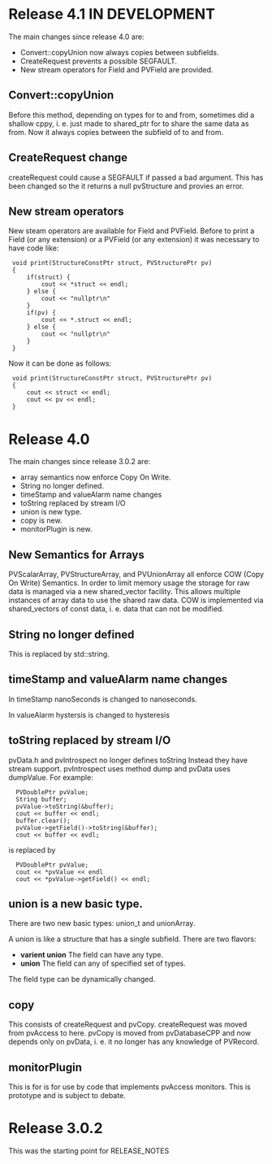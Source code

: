 Release 4.1 IN DEVELOPMENT
===========

The main changes since release 4.0 are:

* Convert::copyUnion now always copies between subfields.
* CreateRequest prevents a possible SEGFAULT.
* New stream operators for Field and PVField are provided.

Convert::copyUnion
-----------------

Before this method, depending on types for to and from,
sometimes did a shallow cppy, i. e. just made to shared_ptr for to 
share the same data as from.
Now it always copies between the subfield of to and from.

CreateRequest change
--------------------

createRequest could cause a SEGFAULT if passed a bad argument.
This has been changed so the it returns a null pvStructure
and provies an error.

New stream operators
--------------------

New steam operators are available for Field and PVField.
Before to print a Field (or any extension) or a PVField (or any extension)
it was necessary to have code like:

     void print(StructureConstPtr struct, PVStructurePtr pv)
     {
         if(struct) {
             cout << *struct << endl;
         } else {
             cout << "nullptr\n"
         }
         if(pv) {
             cout << *.struct << endl;
         } else {
             cout << "nullptr\n"
         }
     }

Now it can be done as follows:

     void print(StructureConstPtr struct, PVStructurePtr pv)
     {
         cout << struct << endl;
         cout << pv << endl;
     }


Release 4.0
===========

The main changes since release 3.0.2 are:

* array semantics now enforce Copy On Write.
* String no longer defined.
* timeStamp and valueAlarm name changes
* toString replaced by stream I/O 
* union is new type.
* copy is new.
* monitorPlugin is new.

New Semantics for Arrays
--------

PVScalarArray, PVStructureArray, and PVUnionArray all enforce COW (Copy On Write) Semantics.
In order to limit memory usage the storage for raw data is managed via a new shared_vector facility.
This allows multiple instances of array data to use the shared raw data.
COW is implemented via shared_vectors of const data, i. e. data that can not be modified.


String no longer defined
---------

This is replaced by std::string.


timeStamp and valueAlarm name changes
--------------

In timeStamp nanoSeconds is changed to nanoseconds.

In valueAlarm hystersis is changed to hysteresis


toString replaced by stream I/O
---------

pvData.h and pvIntrospect no longer defines toString
Instead they have stream support.
pvIntrospect uses method dump and pvData uses dumpValue.
For example:

      PVDoublePtr pvValue;
      String buffer;
      pvValue->toString(&buffer);
      cout << buffer << endl;
      buffer.clear();
      pvValue->getField()->toString(&buffer);
      cout << buffer << evdl;

is replaced by

      PVDoublePtr pvValue;
      cout << *pvValue << endl
      cout << *pvValue->getField() << endl;


union is a new basic type.
------------

There are two new basic types: union_t and unionArray.

A union is like a structure that has a single subfield.
There are two flavors:

* <b>varient union</b> The field can have any type.
* <b>union</b> The field can any of specified set of types.

The field type can be dynamically changed.

copy 
----

This consists of createRequest and pvCopy.
createRequest was moved from pvAccess to here.
pvCopy is moved from pvDatabaseCPP and now depends
only on pvData, i. e. it no longer has any knowledge of PVRecord.

monitorPlugin
-------------

This is for is for use by code that implements pvAccess monitors.
This is prototype and is subject to debate.

Release 3.0.2
==========
This was the starting point for RELEASE_NOTES
